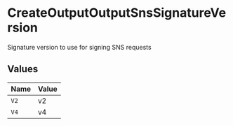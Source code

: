 # CreateOutputOutputSnsSignatureVersion

Signature version to use for signing SNS requests


## Values

| Name  | Value |
| ----- | ----- |
| `V2`  | v2    |
| `V4`  | v4    |